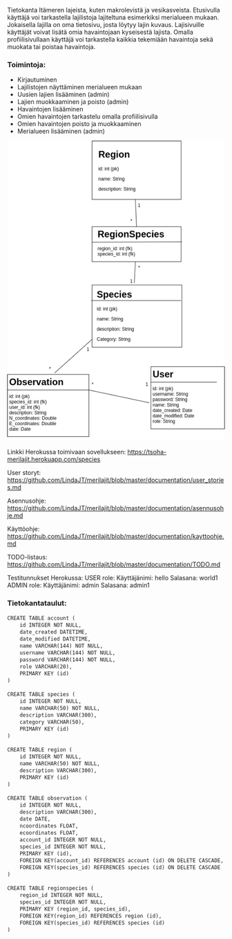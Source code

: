 Tietokanta Itämeren lajeista, kuten makrolevistä ja vesikasveista. Etusivulla käyttäjä voi tarkastella lajilistoja lajiteltuna esimerkiksi merialueen mukaan. Jokaisella lajilla on oma tietosivu, josta löytyy lajin kuvaus. Lajisivuille käyttäjät voivat lisätä omia havaintojaan kyseisestä lajista. Omalla profiilisivullaan käyttäjä voi tarkastella kaikkia tekemiään havaintoja sekä muokata tai poistaa havaintoja. 

### Toimintoja:

- Kirjautuminen
- Lajilistojen näyttäminen merialueen mukaan
- Uusien lajien lisääminen (admin)
- Lajien muokkaaminen ja poisto (admin)
- Havaintojen lisääminen
- Omien havaintojen tarkastelu omalla profiilisivulla
- Omien havaintojen poisto ja muokkaaminen
- Merialueen lisääminen (admin)

![tietokantakaavio](https://github.com/LindaJT/merilajit/blob/master/documentation/tietokantakaavio_final.png)

Linkki Herokussa toimivaan sovellukseen: https://tsoha-merilajit.herokuapp.com/species

User storyt: https://github.com/LindaJT/merilajit/blob/master/documentation/user_stories.md

Asennusohje: https://github.com/LindaJT/merilajit/blob/master/documentation/asennusohje.md

Käyttöohje: https://github.com/LindaJT/merilajit/blob/master/documentation/kayttoohje.md

TODO-listaus: https://github.com/LindaJT/merilajit/blob/master/documentation/TODO.md

Testitunnukset Herokussa: 
USER role: Käyttäjänimi: hello Salasana: world1
ADMIN role: Käyttäjänimi: admin Salasana: admin1

### Tietokantataulut:

```
CREATE TABLE account (
	id INTEGER NOT NULL, 
	date_created DATETIME, 
	date_modified DATETIME, 
	name VARCHAR(144) NOT NULL, 
	username VARCHAR(144) NOT NULL, 
	password VARCHAR(144) NOT NULL, 
	role VARCHAR(20), 
	PRIMARY KEY (id)
)

CREATE TABLE species (
	id INTEGER NOT NULL, 
	name VARCHAR(50) NOT NULL, 
	description VARCHAR(300), 
	category VARCHAR(50), 
	PRIMARY KEY (id)
)

CREATE TABLE region (
	id INTEGER NOT NULL, 
	name VARCHAR(50) NOT NULL, 
	description VARCHAR(300), 
	PRIMARY KEY (id)
)

CREATE TABLE observation (
	id INTEGER NOT NULL, 
	description VARCHAR(300), 
	date DATE, 
	ncoordinates FLOAT, 
	ecoordinates FLOAT, 
	account_id INTEGER NOT NULL, 
	species_id INTEGER NOT NULL, 
	PRIMARY KEY (id), 
	FOREIGN KEY(account_id) REFERENCES account (id) ON DELETE CASCADE, 
	FOREIGN KEY(species_id) REFERENCES species (id) ON DELETE CASCADE
)

CREATE TABLE regionspecies (
	region_id INTEGER NOT NULL, 
	species_id INTEGER NOT NULL, 
	PRIMARY KEY (region_id, species_id), 
	FOREIGN KEY(region_id) REFERENCES region (id), 
	FOREIGN KEY(species_id) REFERENCES species (id)
)

```

